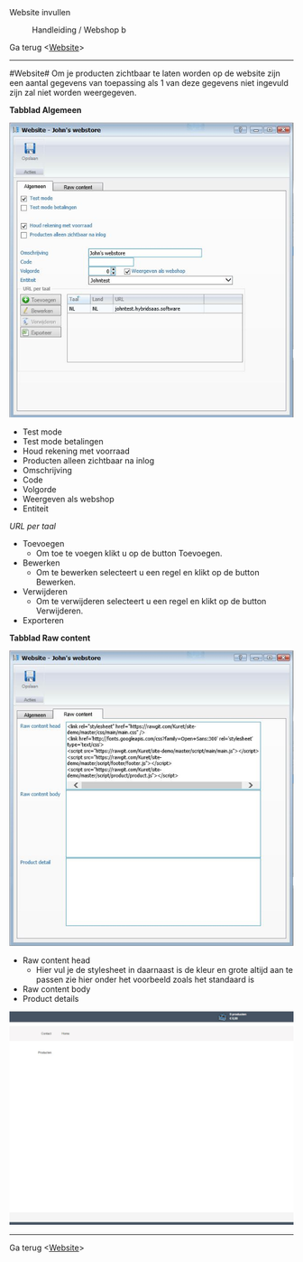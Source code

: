 <properties>
	<page>
		<title>Website invullen</title>
		<description>Website invullen</description>
	</page>
	<menu>
		<position>Handleiding / Webshop</position>
		<title>Website</title>
		<sort>b</sort>
	</menu>
</properties>

Ga terug <[Website](http://hybridsaas.support/pages/handleiding/modules/P-Z/website/Introductie)>

----------

#Website#
Om je producten zichtbaar te laten worden op de website zijn een aantal gegevens van toepassing als 1 van deze gegevens niet ingevuld zijn zal niet worden weergegeven.

**Tabblad Algemeen**

![](images/website-algemeen.JPG)

- Test mode
- Test mode betalingen
- Houd rekening met voorraad
- Producten alleen zichtbaar na inlog
- Omschrijving
- Code
- Volgorde
- Weergeven als webshop
- Entiteit

*URL per taal*

- Toevoegen
	- Om toe te voegen klikt u op de button Toevoegen.
- Bewerken
	- Om te bewerken selecteert u een regel en klikt op de button Bewerken.
- Verwijderen
	- Om te verwijderen selecteert u een regel en klikt op de button Verwijderen.
- Exporteren

**Tabblad Raw content**

![](images/website-rawcontent.JPG)

- Raw content head
	- Hier vul je de stylesheet in daarnaast is de kleur en grote altijd aan te passen zie hier onder het voorbeeld zoals het standaard is  
- Raw content body
- Product details


![](images/website-rawcontent-zichtbaar.JPG)





----------

Ga terug <[Website](http://hybridsaas.support/pages/handleiding/modules/P-Z/website/Introductie)>